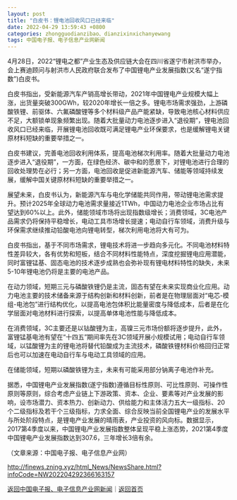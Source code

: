 ```yaml
---
layout: post
title: "白皮书：锂电池回收风口已经来临"
date: 2022-04-29 13:59:43 +0800
categories: zhongguodianzibao、dianzixinxichanyewang
tags: 中国电子报、电子信息产业网新闻
---
```

<p>4月28日，2022“锂电之都”产业生态及供应链大会在四川省遂宁市射洪市举办，会上赛迪顾问与射洪市人民政府联合发布了中国锂电产业发展指数(又名“遂宁指数”)白皮书。</p>
 <p>白皮书指出，受新能源汽车产销高增长带动，2021年中国锂电产业规模大幅上涨，出货量突破300GWh，较2020年增长一倍之多。锂电市场需求强劲，上游磷酸铁锂、前驱体、六氟磷酸锂等多个材料级产品产能紧缺，导致电池核心材料供应不足，大额锁单现象频繁出现。随着大批量动力电池逐步进入“退役期”，锂电池回收风口已经来临，开展锂电池回收既可满足锂电产业环保要求，也是缓解锂电关键原材料短缺的重要举措之一。</p>
 <p>白皮书建议，完善电池回收利用体系，提高电池梯次利用率。随着大批量动力电池逐步进入“退役期”，一方面，在绿色经济、碳中和的愿景下，对锂电池进行合理的回收处理势在必行；另一方面，电池回收是促进新能源汽车、储能等领域持续发展，缓解中国关键原材料短缺的重要举措之一。</p>
 <p>展望未来，白皮书认为，新能源汽车与电化学储能共同作用，带动锂电池需求提升。预计2025年全球动力电池需求量接近1TWh，中国动力电池企业市场占比有望达到60%以上。此外，储能领域市场将出现指数级增长；消费领域，3C电池产品需求仍将保持平稳增长，电动工具市场增长提速；电动自行车领域，消费升级与环保需求继续推动铅酸电池向锂电转型，梯次利用电池将大有可为。</p>
 <p>白皮书指出，基于不同市场需求，锂电技术将进一步趋向多元化。不同电池材料特性差异较大，各有优势和短板，结合不同材料性能特点，深度挖掘锂电应用潜能，同时富锂锰基、固态电池的技术逐步成熟也会弥补现有锂电材料特性的缺失，未来5-10年锂电池仍将是主要的电池产品。</p>
 <p>在动力领域，短期三元与磷酸铁锂仍是主流，固态有望在未来实现商业化应用。动力电池主要的技术储备来源于结构创新和材料创新，前者是在物理层面对“电芯-模组-电池包”进行结构优化，以提高电池包体积比能量密度与降低成本，后者是在化学层面对电池材料进行探索，以提高单体电池性能与降低成本。</p>
 <p>在消费领域，3C主要还是以钴酸锂为主，高镍三元市场份额将逐步提升，此外，富锂锰基电池有望在“十四五”期间率先在3C领域开展小规模试用；电动自行车领域，以锰酸锂为主的锂电池将替代铅酸成为主流技术，磷酸铁锂材料价格回归正常后也可以加速在电动自行车与电动工具领域的应用。</p>
 <p>在储能领域，短期以磷酸铁锂为主，未来有可能采用部分钠离子电池作补充。</p>
 <p>据悉，中国锂电产业发展指数(遂宁指数)遵循目标性原则、可比性原则、可操作性原则等原则，综合考虑产业链上下游政策、资本、企业、要素等对产业发展的影响，设市场潜力、资本热力、创新动力、供给能力和主体活力五大一级指标、20个二级指标及若干个三级指标，力求全面、综合反映当前全国锂电产业的发展水平与所处阶段特点，是锂电产业发展的晴雨表，产业投资的风向标。数据显示，2017第4季度以来，中国锂电产业发展指数整体呈现平稳上涨态势，2021第4季度中国锂电产业发展指数达到307.6，三年增长3倍有余。</p><p class="em_media">（文章来源：中国电子报、电子信息产业网）</p>

<http://finews.zning.xyz/html_News/NewsShare.html?infoCode=NW202204292366163157>

[返回中国电子报、电子信息产业网新闻](//finews.withounder.com/category/zhongguodianzibao、dianzixinxichanyewang.html)｜[返回首页](//finews.withounder.com/)